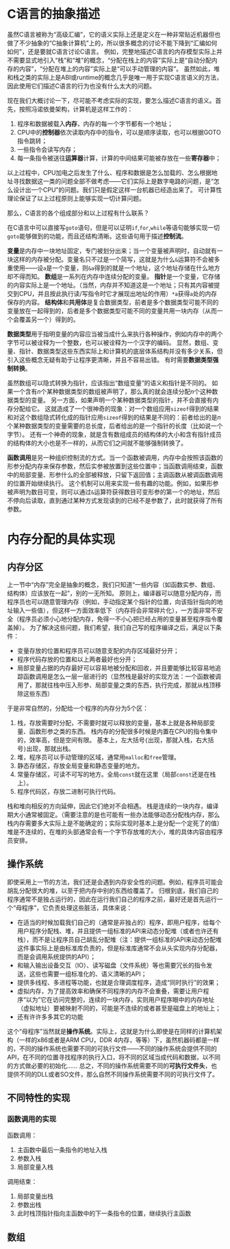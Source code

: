 # C语言的抽象描述

虽然C语言被称为“高级汇编”，它的语义实际上还是定义在一种非常贴近机器但也做了不少抽象的“C抽象计算机”上的，所以很多概念的讨论不能下降到“汇编如何如何”，还是要就C语言讨论C语言。
例如，完整地描述C语言的内存模型实际上并不需要显式地引入“栈”和“堆”的概念，“分配在栈上的内容”实际上是“自动分配内存的内容”，“分配在堆上的内容”实际上是“可以手动管理的内容”。
虽然如此，堆和栈之类的实际上是ABI或runtime的概念几乎是唯一用于实现C语言语义的方法，因此使用它们描述C语言的行为也没有什么太大的问题。

现在我们大概讨论一下，尽可能不考虑实际的实现，要怎么描述C语言的语义。首先，按照冯诺依曼架构，计算机是这样工作的：

1. 程序和数据被载入**内存**，内存的每一个字节都有一个地址；
2. CPU中的**控制器**依次读取内存中的指令，可以是顺序读取，也可以根据GOTO指令跳转；
3. 一些指令会读写内存；
4. 每一条指令被送往**运算器**计算，计算的中间结果可能被存放在一些**寄存器**中；

以上过程中，CPU加电之后发生了什么、程序和数据是怎么加载的、怎么根据地址寻找数据这一类的问题全部不做考虑——它们实际上是数字电路的问题，是“怎么设计出一个CPU”的问题。我们只是假定这样一台机器已经造出来了。
可计算性理论保证了以上过程原则上能够实现一切计算问题。

那么，C语言的各个组成部分和以上过程有什么联系？

在C语言中可以直接写`goto`语句，但是可以证明`if`,`for`,`while`等语句能够实现一切`goto`能够做到的功能，而且还结构清晰。这些语句用于描述**控制流**。

**变量**是内存中一块地址固定，专门被划分出来；当一个变量被声明时，自动就有一块这样的内存被分配。变量名只不过是一个简写，这就是为什么`&`运算符不会被多重使用——设`a`是一个变量，则`&a`得到的就是一个地址，这个地址存储在什么地方却不得而知。
**数组**是一系列在内存中连续分配的变量。
**指针**是一个变量，它存储的内容实际上是一个地址。（当然，内存并不知道这是一个地址；只有其内容被提交到CPU，并且按此执行读/写指令时它才展现出地址的作用）`*a`获得`a`处的内存保存的内容。
**结构体**和**共用体**是复合数据类型，前者是多个数据类型可能不同的变量放在一起得到的，后者是多个数据类型可能不同的变量共用一块内存（从而一个会覆盖另一个）得到的。

**数据类型**用于指明变量的内容应当被当成什么来执行各种操作，例如内存中的两个字节可以被诠释为一个整数，也可以被诠释为一个汉字的编码。
显然，数组、变量、指针、数据类型这些东西实际上和计算机的底层体系结构并没有多少关系，但引入这些概念无疑有助于让程序更清晰，并且不容易出错。
有时需要**数据类型强制转换**。

虽然数组可以隐式转换为指针，应该指出“数组变量”的语义和指针是不同的。
如果一个含有$n$个某种数据类型的数组被声明了，那么真的就会连续分配$n$个这种数据类型的变量。
另一方面，如果声明一个某种数据类型的指针，并不会直接有内存分配给它。
这就造成了一个很神奇的现象：对一个数组应用`sizeof`得到的结果和对这个数组隐式转化成的指针应用`sizeof`得到的结果是不同的：前者给出的是$n$个某种数据类型的变量需要的总长度，后者给出的是一个指针的长度（比如说一个字节）。
还有一个神奇的现象，就是含有数组成员的结构体的大小和含有指针成员的结构体的大小也是不一样的，从而它们之间就不能够强制转换了。

**函数调用**是另一种组织控制流的方式。当一个函数被调用，内存中会按照该函数的形参分配内存来保存参数，然后实参被放置到这些位置中；当函数调用结束，函数中的局部变量、形参什么的全部被释放，只留下返回值；主调函数从被调函数调用的位置开始继续执行。
这个机制可以用来实现一些有趣的功能。例如，如果形参被声明为数目可变，则可以通过`&`运算符获得数目可变形参的第一个的地址，然后不停向后读取，直到通过某种方式发现读到的已经不是参数了，此时就获得了所有参数。

# 内存分配的具体实现

## 内存分区

上一节中“内存”完全是抽象的概念，我们只知道“一些内容（如函数实参、数组、结构体）应该放在一起”，别的一无所知。
原则上，编译器可以随意分配内存，而程序员也可以随意管理内存（例如，手动指定某个指针的位置，向该指针指向的地址输入一些值），但这样一方面效率低下（内存将会非常碎片化），一方面非常不安全（程序员必须小心地分配内存，免得一不小心把已经占用的变量甚至程序指令覆盖掉）。
为了解决这些问题，我们希望，我们自己写的程序编译之后，满足以下条件：

- 变量存放的位置和程序员可以随意支配的内存区域最好分开；
- 程序代码存放的位置和以上两者最好也分开；
- 局部变量占据的内存最好可以容易地被分配和回收，并且要能够比较容易地追踪函数调用是怎么一层一层进行的（显然栈是最好的实现方法：一个函数被调用了，那就往栈中压入形参、局部变量之类的东西，执行完成，那就从栈顶移除这些东西）

于是非常自然的，分配给一个程序的内存分为5个区：

1. 栈，存放需要时分配，不需要时就可以释放的变量，基本上就是各种局部变量、函数形参之类的东西。
   栈内存的分配很多时候是内置在CPU的指令集中的，效率高，但是空间有限。
   基本上，左大括号`{`出现，那就入栈，右大括号`}`出现，那就出栈。
2. 堆，程序员可以手动管理的区域，通常用`malloc`和`free`管理。
3. 静态存储区，存放全局变量和静态变量的地方。
4. 常量存储区，可读不可写的地方。全局`const`就在这里（局部`const`还是在栈上）。
5. 程序代码区，存放二进制可执行代码。

栈和堆向相反的方向延伸，因此它们绝对不会相遇。
栈是连续的一块内存，编译期大小通常被固定。（需要注意的是也可能有一些办法能够动态分配栈内存，那么栈内存需要多大实际上是不能确定的；实际实现时基本上是分配一个定死了的值）
堆是不连续的，在堆的头部通常会有一个字节存放堆的大小，堆的具体内容由程序员安排。

## 操作系统

即使采用上一节的方法，我们还是会遇到内存安全性的问题。例如，程序员可能会胡乱分配很大的堆，以至于把内存中别的东西给覆盖了。
归根到底，我们自己的程序通常不是独占运行的，因此在运行我们自己的程序之前，最好还是首先运行一个“母程序”，它负责处理这些脏活，具体来说：

- 在适当的时候加载我们自己的（通常是非独占的）程序，即用户程序，给每个用户程序分配栈、堆，并且提供一组标准的API来动态分配堆（或者也许还有栈），而不是让程序员自己胡乱分配堆（注：提供一组标准的API来动态分配堆这件事实际上是由标准库负责的，但是标准库通常不会从头实现内存分配器，而是会调用系统提供的API）；
- 和输入输出设备交互（IO）、读写磁盘（文件系统）等也需要冗长的指令发送，这些也需要一组标准化的、语义清晰的API；
- 提供多线程、多进程等功能，也就是合理调度程序，造成“同时执行”的效果；
- 虚拟内存，为了提高效率和确保不同程序的内存不会重叠，需要让用户程序“以为”它在访问完整的，连续的一块内存，实则用户程序眼中的内存地址（虚拟地址）要被映射不同的，可能是不连续的或者甚至是磁盘上的地址上；
- 还有许许多多其它的功能

这个“母程序”当然就是**操作系统**。实际上，这就是为什么即使是在同样的计算机架构（一样的x86或者是ARM CPU，DDR 4内存，等等）下，虽然机器码都是一样的，不同的操作系统也需要不同的可执行文件——不同的操作系统会提供不同的API，在不同的位置寻找程序的执行入口，将不同的区域当成代码和数据，以不同的方式做必要的初始化……
总之，不同的操作系统需要不同的**可执行文件头**，也提供不同的DLL或者SO文件，那么自然不同操作系统需要不同的可执行文件了。

## 不同特性的实现

### 函数调用的实现

函数调用：

1. 主函数中最后一条指令的地址入栈
2. 参数入栈
3. 局部变量入栈

调用结束：

1. 局部变量出栈
2. 参数出栈
3. 此时栈顶指针指向主函数中的下一条指令的位置，继续执行主函数

## 数组


